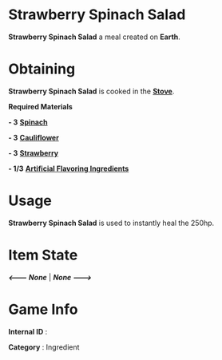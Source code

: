 # Strawberry Spinach Salad

**Strawberry Spinach Salad** a meal created on **Earth**.

# Obtaining

**Strawberry Spinach Salad** is cooked in the [**Stove**]().

**Required Materials**

**- 3** [**Spinach**](https://github.com/AlphaMC0/Lone-Martian/blob/main/Ingredients/Spinach.md)

**- 3** [**Cauliflower**](https://github.com/AlphaMC0/Lone-Martian/blob/main/Ingredients/Cauliflower.md)

**- 3** [**Strawberry**](https://github.com/AlphaMC0/Lone-Martian/blob/main/Ingredients/Onions.md)

**- 1/3** [**Artificial Flavoring Ingredients**](https://github.com/AlphaMC0/Lone-Martian/blob/main/Ingredients/Strawberry.md)

# Usage

**Strawberry Spinach Salad** is used to instantly heal the 250hp.

# Item State

***<--- None*** | ***None --->***

# Game Info

**Internal ID** : 

**Category** : Ingredient
